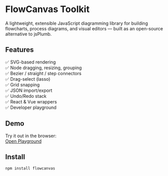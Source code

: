 # FlowCanvas Toolkit

A lightweight, extensible JavaScript diagramming library for building flowcharts, process diagrams, and visual editors — built as an open-source alternative to jsPlumb.

## Features

✅ SVG-based rendering  
✅ Node dragging, resizing, grouping  
✅ Bezier / straight / step connectors  
✅ Drag-select (lasso)  
✅ Grid snapping  
✅ JSON import/export  
✅ Undo/Redo stack  
✅ React & Vue wrappers  
✅ Developer playground  

## Demo

Try it out in the browser:  
[Open Playground](examples/playground.html)

## Install

```bash
npm install flowcanvas